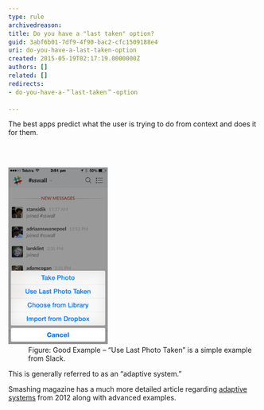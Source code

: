 ```yaml
---
type: rule
archivedreason: 
title: Do you have a "last taken" option?
guid: 3abf6b01-7df9-4f90-bac2-cfc1509188e4
uri: do-you-have-a-last-taken-option
created: 2015-05-19T02:17:19.0000000Z
authors: []
related: []
redirects:
- do-you-have-a-＂last-taken＂-option

---
```





<p class="MsoNormal">The best apps predict what the user is trying to do from
context and does it for them.<span style="color:#1f497d;"></span></p>
<br><excerpt class='endintro'></excerpt><br>
<dl><dt>
<img src="lastphototaken.png" alt="" style="width:200px;" /> 
</dt><dd class="ssw15-rteElement-FigureGood">Figure: Good Example – “Use Last Photo Taken” is a simple example from Slack.</dd></dl><p>This is generally referred to as an “adaptive system.” </p><p>Smashing magazine has a much more detailed article regarding <a href="http://www.smashingmagazine.com/2012/12/10/creating-an-adaptive-system-to-enhance-ux/">adaptive systems</a> from 2012 along with advanced examples.</p>


